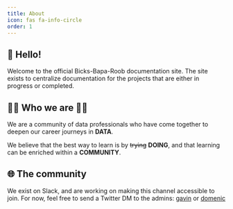 ```yaml
---
title: About
icon: fas fa-info-circle
order: 1
---
```

## 👋 Hello!

Welcome to the official Bicks-Bapa-Roob documentation site. The site exists to centralize documentation for the projects that are either in progress or completed.

## 👨‍💻 Who we are 👩‍💻

We are a community of data professionals who have come together to deepen our career journeys in **DATA**. 

We believe that the best way to learn is by ~~trying~~ **DOING**, and that learning can be enriched within a **COMMUNITY**. 

## 🌐 The community

We exist on Slack, and are working on making this channel accessible to join. For now, feel free to send a Twitter DM to the admins: [gavin](https://twitter.com/hcmgavin) or [domenic](https://twitter.com/DomenicFayad)
